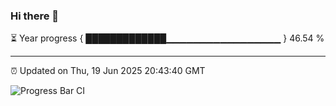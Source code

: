 ### Hi there 👋

⏳ Year progress { █████████████▁▁▁▁▁▁▁▁▁▁▁▁▁▁▁▁▁ } 46.54 %

---

⏰ Updated on Thu, 19 Jun 2025 20:43:40 GMT

![Progress Bar CI](https://github.com/IshwaranRudhara/GIT-ACTION/workflows/Progress%20Bar%20CI/badge.svg)
